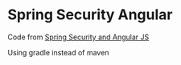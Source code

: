 # Spring Security Angular

Code from 
[Spring Security and Angular JS](https://spring.io/guides/tutorials/spring-security-and-angular-js/)

Using gradle instead of maven

